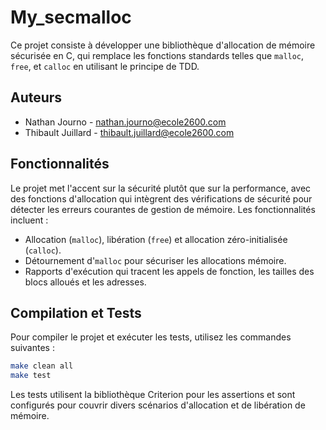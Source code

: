# My_secmalloc

Ce projet consiste à développer une bibliothèque d'allocation de mémoire sécurisée en C, qui remplace les fonctions standards telles que `malloc`, `free`, et `calloc` en utilisant le principe de TDD.

## Auteurs

- Nathan Journo - nathan.journo@ecole2600.com
- Thibault Juillard - thibault.juillard@ecole2600.com

## Fonctionnalités

Le projet met l'accent sur la sécurité plutôt que sur la performance, avec des fonctions d'allocation qui intègrent des vérifications de sécurité pour détecter les erreurs courantes de gestion de mémoire. Les fonctionnalités incluent :

- Allocation (`malloc`), libération (`free`) et allocation zéro-initialisée (`calloc`).
- Détournement d'`malloc` pour sécuriser les allocations mémoire.
- Rapports d'exécution qui tracent les appels de fonction, les tailles des blocs alloués et les adresses.

## Compilation et Tests

Pour compiler le projet et exécuter les tests, utilisez les commandes suivantes :

```bash
make clean all
make test
```

Les tests utilisent la bibliothèque Criterion pour les assertions et sont configurés pour couvrir divers scénarios d'allocation et de libération de mémoire.
